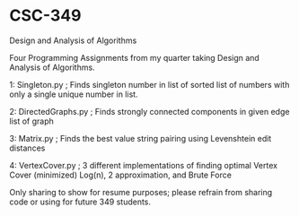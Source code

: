 # CSC-349
Design and Analysis of Algorithms 


Four Programming Assignments from my quarter taking Design and Analysis of Algorithms. 

1: Singleton.py ; Finds singleton number in list of sorted list of numbers with only a single unique number in list. 

2: DirectedGraphs.py ; Finds strongly connected components in given edge list of graph 

3: Matrix.py ; Finds the best value string pairing using Levenshtein edit distances

4: VertexCover.py ; 3 different implementations of finding optimal Vertex Cover (minimized) Log(n), 2 approximation, and Brute Force




Only sharing to show for resume purposes; please refrain from sharing code or using for future 349 students. 
